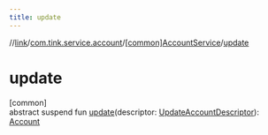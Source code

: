 ```yaml
---
title: update
---
```

//[link](../../../index.html)/[com.tink.service.account](../index.html)/[[common]AccountService](index.html)/[update](update.html)



# update



[common]\
abstract suspend fun [update](update.html)(descriptor: [UpdateAccountDescriptor](../[common]-update-account-descriptor/index.html)): [Account](../../com.tink.model.account/[common]-account/index.html)




